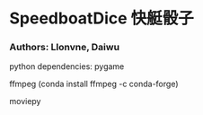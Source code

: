 # SpeedboatDice  快艇骰子
### Authors: Llonvne, Daiwu

python dependencies:
pygame

ffmpeg (conda install ffmpeg -c conda-forge)

moviepy
